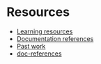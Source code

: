 # Resources

- [Learning resources](learning-resources.md)
- [Documentation references](doc-references.md)
- [Past work](past-work.md)
- [doc-references](doc-references.md)




